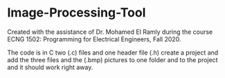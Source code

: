 # Image-Processing-Tool
Created with the assistance of Dr. Mohamed El Ramly during the course ECNG 1502: Programming for Electrical Engineers, Fall 2020. 

The code is in C 
two (.c) files and one header file (.h)
create a project and add the three files and the (.bmp) pictures to one folder and to the project and it should work right away. 
